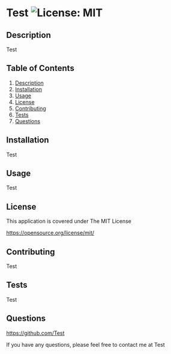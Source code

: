 # Test ![License: MIT](https://img.shields.io/badge/License-MIT-yellow.svg)

## Description

Test

## Table of Contents

1. [Description](#description)
2. [Installation](#installation)
3. [Usage](#usage)
4. [License](#license)
5. [Contributing](#contributing)
6. [Tests](#tests)
7. [Questions](#questions)

## Installation

Test

## Usage

Test

## License

This application is covered under The MIT License

https://opensource.org/license/mit/

## Contributing

Test

## Tests

Test

## Questions

https://github.com/Test

If you have any questions, please feel free to contact me at Test
